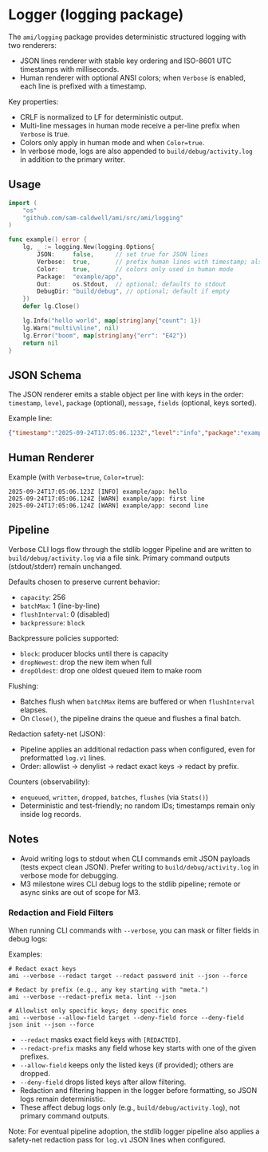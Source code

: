 # Logger (logging package)

The `ami/logging` package provides deterministic structured logging with two renderers:

- JSON lines renderer with stable key ordering and ISO-8601 UTC timestamps with milliseconds.
- Human renderer with optional ANSI colors; when `Verbose` is enabled, each line is prefixed with a timestamp.

Key properties:
- CRLF is normalized to LF for deterministic output.
- Multi-line messages in human mode receive a per-line prefix when `Verbose` is true.
- Colors only apply in human mode and when `Color=true`.
- In verbose mode, logs are also appended to `build/debug/activity.log` in addition to the primary writer.

## Usage

```go
import (
    "os"
    "github.com/sam-caldwell/ami/src/ami/logging"
)

func example() error {
    lg, _ := logging.New(logging.Options{
        JSON:     false,      // set true for JSON lines
        Verbose:  true,       // prefix human lines with timestamp; also write build/debug/activity.log
        Color:    true,       // colors only used in human mode
        Package:  "example/app",
        Out:      os.Stdout,  // optional; defaults to stdout
        DebugDir: "build/debug", // optional; default if empty
    })
    defer lg.Close()

    lg.Info("hello world", map[string]any{"count": 1})
    lg.Warn("multi\nline", nil)
    lg.Error("boom", map[string]any{"err": "E42"})
    return nil
}
```

## JSON Schema

The JSON renderer emits a stable object per line with keys in the order:
`timestamp`, `level`, `package` (optional), `message`, `fields` (optional, keys sorted).

Example line:

```json
{"timestamp":"2025-09-24T17:05:06.123Z","level":"info","package":"example/app","message":"hello","fields":{"a":1}}
```

## Human Renderer

Example (with `Verbose=true`, `Color=true`):

```text
2025-09-24T17:05:06.123Z [INFO] example/app: hello
2025-09-24T17:05:06.124Z [WARN] example/app: first line
2025-09-24T17:05:06.124Z [WARN] example/app: second line
```

## Pipeline

Verbose CLI logs flow through the stdlib logger Pipeline and are written to `build/debug/activity.log` via a file sink. Primary command outputs (stdout/stderr) remain unchanged.

Defaults chosen to preserve current behavior:
- `capacity`: 256
- `batchMax`: 1 (line-by-line)
- `flushInterval`: 0 (disabled)
- `backpressure`: `block`

Backpressure policies supported:
- `block`: producer blocks until there is capacity
- `dropNewest`: drop the new item when full
- `dropOldest`: drop one oldest queued item to make room

Flushing:
- Batches flush when `batchMax` items are buffered or when `flushInterval` elapses.
- On `Close()`, the pipeline drains the queue and flushes a final batch.

Redaction safety-net (JSON):
- Pipeline applies an additional redaction pass when configured, even for preformatted `log.v1` lines.
- Order: allowlist → denylist → redact exact keys → redact by prefix.

Counters (observability):
- `enqueued`, `written`, `dropped`, `batches`, `flushes` (via `Stats()`)
- Deterministic and test-friendly; no random IDs; timestamps remain only inside log records.

## Notes
- Avoid writing logs to stdout when CLI commands emit JSON payloads (tests expect clean JSON). Prefer writing to `build/debug/activity.log` in verbose mode for debugging.
- M3 milestone wires CLI debug logs to the stdlib pipeline; remote or async sinks are out of scope for M3.

### Redaction and Field Filters

When running CLI commands with `--verbose`, you can mask or filter fields in debug logs:

Examples:

```
# Redact exact keys
ami --verbose --redact target --redact password init --json --force

# Redact by prefix (e.g., any key starting with "meta.")
ami --verbose --redact-prefix meta. lint --json

# Allowlist only specific keys; deny specific ones
ami --verbose --allow-field target --deny-field force --deny-field json init --json --force
```

- `--redact` masks exact field keys with `[REDACTED]`.
- `--redact-prefix` masks any field whose key starts with one of the given prefixes.
- `--allow-field` keeps only the listed keys (if provided); others are dropped.
- `--deny-field` drops listed keys after allow filtering.
- Redaction and filtering happen in the logger before formatting, so JSON logs remain deterministic.
- These affect debug logs only (e.g., `build/debug/activity.log`), not primary command outputs.

Note: For eventual pipeline adoption, the stdlib logger pipeline also applies a safety-net redaction pass for `log.v1` JSON lines when configured.
